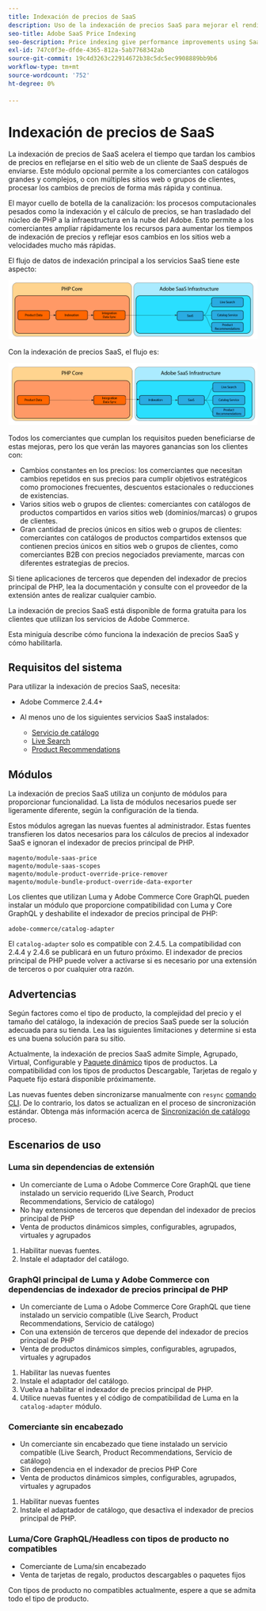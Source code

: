 ```yaml
---
title: Indexación de precios de SaaS
description: Uso de la indexación de precios SaaS para mejorar el rendimiento
seo-title: Adobe SaaS Price Indexing
seo-description: Price indexing give performance improvements using SaaS infrastructure
exl-id: 747c0f3e-dfde-4365-812a-5ab7768342ab
source-git-commit: 19c4d3263c22914672b38c5dc5ec9908889bb9b6
workflow-type: tm+mt
source-wordcount: '752'
ht-degree: 0%

---
```


# Indexación de precios de SaaS

La indexación de precios de SaaS acelera el tiempo que tardan los cambios de precios en reflejarse en el sitio web de un cliente de SaaS después de enviarse. Este módulo opcional permite a los comerciantes con catálogos grandes y complejos, o con múltiples sitios web o grupos de clientes, procesar los cambios de precios de forma más rápida y continua.

El mayor cuello de botella de la canalización: los procesos computacionales pesados como la indexación y el cálculo de precios, se han trasladado del núcleo de PHP a la infraestructura en la nube del Adobe. Esto permite a los comerciantes ampliar rápidamente los recursos para aumentar los tiempos de indexación de precios y reflejar esos cambios en los sitios web a velocidades mucho más rápidas.

El flujo de datos de indexación principal a los servicios SaaS tiene este aspecto:

![Flujo de datos predeterminado](assets/old_way.png)

Con la indexación de precios SaaS, el flujo es:

![Flujo de datos de indexación de precios SaaS](assets/new_way.png)

Todos los comerciantes que cumplan los requisitos pueden beneficiarse de estas mejoras, pero los que verán las mayores ganancias son los clientes con:

* Cambios constantes en los precios: los comerciantes que necesitan cambios repetidos en sus precios para cumplir objetivos estratégicos como promociones frecuentes, descuentos estacionales o reducciones de existencias.
* Varios sitios web o grupos de clientes: comerciantes con catálogos de productos compartidos en varios sitios web (dominios/marcas) o grupos de clientes.
* Gran cantidad de precios únicos en sitios web o grupos de clientes: comerciantes con catálogos de productos compartidos extensos que contienen precios únicos en sitios web o grupos de clientes, como comerciantes B2B con precios negociados previamente, marcas con diferentes estrategias de precios.

Si tiene aplicaciones de terceros que dependen del indexador de precios principal de PHP, lea la documentación y consulte con el proveedor de la extensión antes de realizar cualquier cambio.

La indexación de precios SaaS está disponible de forma gratuita para los clientes que utilizan los servicios de Adobe Commerce.

Esta miniguía describe cómo funciona la indexación de precios SaaS y cómo habilitarla.

## Requisitos del sistema

Para utilizar la indexación de precios SaaS, necesita:

* Adobe Commerce 2.4.4+
* Al menos uno de los siguientes servicios SaaS instalados:

   * [Servicio de catálogo](../catalog-service/overview.md)
   * [Live Search](../live-search/guide-overview.md)
   * [Product Recommendations](../product-recommendations/guide-overview.md)

## Módulos

La indexación de precios SaaS utiliza un conjunto de módulos para proporcionar funcionalidad. La lista de módulos necesarios puede ser ligeramente diferente, según la configuración de la tienda.

Estos módulos agregan las nuevas fuentes al administrador. Estas fuentes transfieren los datos necesarios para los cálculos de precios al indexador SaaS e ignoran el indexador de precios principal de PHP.

```
magento/module-saas-price
magento/module-saas-scopes
magento/module-product-override-price-remover
magento/module-bundle-product-override-data-exporter
```

Los clientes que utilizan Luma y Adobe Commerce Core GraphQL pueden instalar un módulo que proporcione compatibilidad con Luma y Core GraphQL y deshabilite el indexador de precios principal de PHP:

```
adobe-commerce/catalog-adapter
```

El `catalog-adapter` solo es compatible con 2.4.5. La compatibilidad con 2.4.4 y 2.4.6 se publicará en un futuro próximo.
El indexador de precios principal de PHP puede volver a activarse si es necesario por una extensión de terceros o por cualquier otra razón.

## Advertencias

Según factores como el tipo de producto, la complejidad del precio y el tamaño del catálogo, la indexación de precios SaaS puede ser la solución adecuada para su tienda. Lea las siguientes limitaciones y determine si esta es una buena solución para su sitio.

Actualmente, la indexación de precios SaaS admite Simple, Agrupado, Virtual, Configurable y [Paquete dinámico](https://experienceleague.adobe.com/docs/commerce-admin/catalog/products/types/product-create-bundle.html) tipos de productos.
La compatibilidad con los tipos de productos Descargable, Tarjetas de regalo y Paquete fijo estará disponible próximamente.

Las nuevas fuentes deben sincronizarse manualmente con `resync` [comando CLI](https://experienceleague.adobe.com/docs/commerce-merchant-services/user-guides/data-services/catalog-sync.html#resynccmdline). De lo contrario, los datos se actualizan en el proceso de sincronización estándar. Obtenga más información acerca de [Sincronización de catálogo](../landing/catalog-sync.md) proceso.

## Escenarios de uso

### Luma sin dependencias de extensión

* Un comerciante de Luma o Adobe Commerce Core GraphQL que tiene instalado un servicio requerido (Live Search, Product Recommendations, Servicio de catálogo)
* No hay extensiones de terceros que dependan del indexador de precios principal de PHP
* Venta de productos dinámicos simples, configurables, agrupados, virtuales y agrupados

1. Habilitar nuevas fuentes.
1. Instale el adaptador del catálogo.

### GraphQl principal de Luma y Adobe Commerce con dependencias de indexador de precios principal de PHP

* Un comerciante de Luma o Adobe Commerce Core GraphQL que tiene instalado un servicio compatible (Live Search, Product Recommendations, Servicio de catálogo)
* Con una extensión de terceros que depende del indexador de precios principal de PHP
* Venta de productos dinámicos simples, configurables, agrupados, virtuales y agrupados

1. Habilitar las nuevas fuentes
1. Instale el adaptador del catálogo.
1. Vuelva a habilitar el indexador de precios principal de PHP.
1. Utilice nuevas fuentes y el código de compatibilidad de Luma en la `catalog-adapter` módulo.

### Comerciante sin encabezado

* Un comerciante sin encabezado que tiene instalado un servicio compatible (Live Search, Product Recommendations, Servicio de catálogo)
* Sin dependencia en el indexador de precios PHP Core
* Venta de productos dinámicos simples, configurables, agrupados, virtuales y agrupados

1. Habilitar nuevas fuentes
1. Instale el adaptador de catálogo, que desactiva el indexador de precios principal de PHP.

### Luma/Core GraphQL/Headless con tipos de producto no compatibles

* Comerciante de Luma/sin encabezado
* Venta de tarjetas de regalo, productos descargables o paquetes fijos

Con tipos de producto no compatibles actualmente, espere a que se admita todo el tipo de producto.

